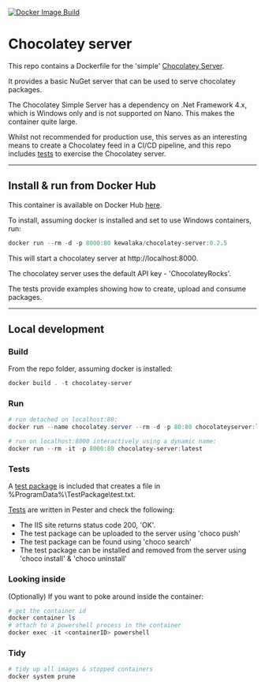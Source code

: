 [![Docker Image Build](https://github.com/kewalaka/chocolatey-server/workflows/Build%20%26%20Tests/badge.svg)](https://github.com/kewalaka/chocolatey-server/actions)

# Chocolatey server

This repo contains a Dockerfile for the 'simple' [Chocolatey Server](https://docs.chocolatey.org/en-us/guides/organizations/set-up-chocolatey-server).

It provides a basic NuGet server that can be used to serve chocolatey packages.

The Chocolatey Simple Server has a dependency on .Net Framework 4.x, which is Windows only and is not supported on Nano.  This makes the container quite large.

Whilst not recommended for production use, this serves as an interesting means to create a Chocolatey feed in a CI/CD pipeline, and this repo includes [tests](https://github.com/kewalaka/chocolatey-server/blob/main/Tests/ChocolateyServer.Tests.ps1) to exercise the Chocolatey server.

___
## Install & run from Docker Hub

This container is available on Docker Hub [here](https://hub.docker.com/r/kewalaka/chocolatey-server/).

To install, assuming docker is installed and set to use Windows containers, run:

```powershell
docker run --rm -d -p 8000:80 kewalaka/chocolatey-server:0.2.5
```

This will start a chocolatey server at http://localhost:8000.

The chocolatey server uses the default API key - 'ChocolateyRocks'.

The tests provide examples showing how to create, upload and consume packages.
___
## Local development 

### Build

From the repo folder, assuming docker is installed:

```powershell
docker build . -t chocolatey-server
```

### Run

```powershell
# run detached on localhost:80:
docker run --name chocolatey.server --rm -d -p 80:80 chocolateyserver:latest

# run on localhost:8000 interactively using a dynamic name:
docker run --rm -it -p 8000:80 chocolatey-server:latest
```

### Tests

A [test package](https://github.com/kewalaka/chocolatey-server/tree/main/Tests/TestPackage) is included that creates a file in %ProgramData%\TestPackage\test.txt.

[Tests](https://github.com/kewalaka/chocolatey-server/blob/main/Tests/ChocolateyServer.Tests.ps1) are written in Pester and check the following:
* The IIS site returns status code 200, 'OK'.
* The test package can be uploaded to the server using 'choco push'
* The test package can be found using 'choco search'
* The test package can be installed and removed from the server using 'choco install' & 'choco uninstall'

### Looking inside

(Optionally) If you want to poke around inside the container:

```powershell
# get the container id
docker container ls
# attach to a powershell process in the container 
docker exec -it <containerID> powershell 
```

### Tidy

```powershell
# tidy up all images & stopped containers
docker system prune
```
